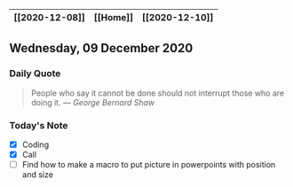 | [[2020-12-08]] | [[Home]] | [[2020-12-10]] |
| :-: | :-: | :-: |

## Wednesday, 09 December 2020

### Daily Quote
> People who say it cannot be done should not interrupt those who are doing it.
> &mdash; <cite>George Bernard Shaw </cite>

### Today's Note

- [x] Coding
- [x] Call
- [ ] Find how to make a macro to put picture in powerpoints with position and size